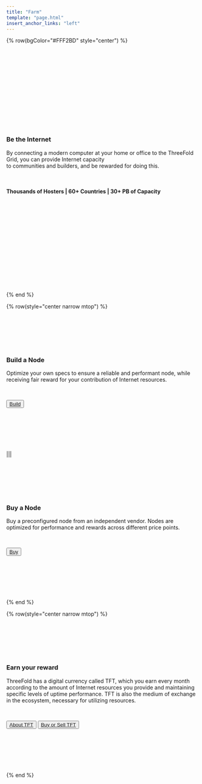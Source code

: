 ```yaml
---
title: "Farm"
template: "page.html"
insert_anchor_links: "left"
---
```


<!-- section 1 (be the Internet) -->

{% row(bgColor="#FFF2BD" style="center") %}

<br>
<br>
<br>
<br>
<br>
<br>
<br>
<br>
<br>
<br>
<br>
<br>

### **Be the Internet**

By connecting a modern computer at your home or office to the ThreeFold Grid, you can provide Internet capacity<br>to communities and builders, and be rewarded for doing this.

<br>

#### **Thousands** of Hosters | **60+** Countries | **30+** PB of Capacity

<br>
<br>
<br>
<br>
<br>
<br>
<br>
<br>
<br>
<br>
<br>
<br>
<br>

{% end %}

{% row(style="center narrow mtop") %}

<br>
<br>
<br>
<br>
<br>

### **Build a Node**

Optimize your own specs to ensure a reliable and performant node, while receiving fair reward for your contribution of Internet resources.

<br>

<button>[Build](https://manual.grid.tf/farmers/complete_diy_guides/complete_diy_guides_readme.html)</button>

<br>
<br>
<br>
<br>
<br>

|||

<br>
<br>
<br>
<br>
<br>

### **Buy a Node**

Buy a preconfigured node from an independent vendor. Nodes are optimized for performance and rewards across different price points.

<br>

<button>[Buy](https://marketplace.3node.global/)</button>

<br>
<br>
<br>
<br>
<br>

{% end %}

{% row(style="center narrow mtop") %}

<br>
<br>
<br>
<br>
<br>

### **Earn your reward**

ThreeFold has a digital currency called TFT, which you earn every month according to the amount of Internet resources you provide and maintaining specific levels of uptime performance. TFT is also the medium of exchange in the ecosystem, necessary for utilizing resources.

<br>

<button>[About TFT](https://manual.grid.tf/threefold_token/threefold_token.html)</button>
<button>[Buy or Sell TFT](https://manual.grid.tf/threefold_token/buy_sell_tft/buy_sell_tft.html)</button>

<br>
<br>
<br>
<br>
<br>

{% end %}